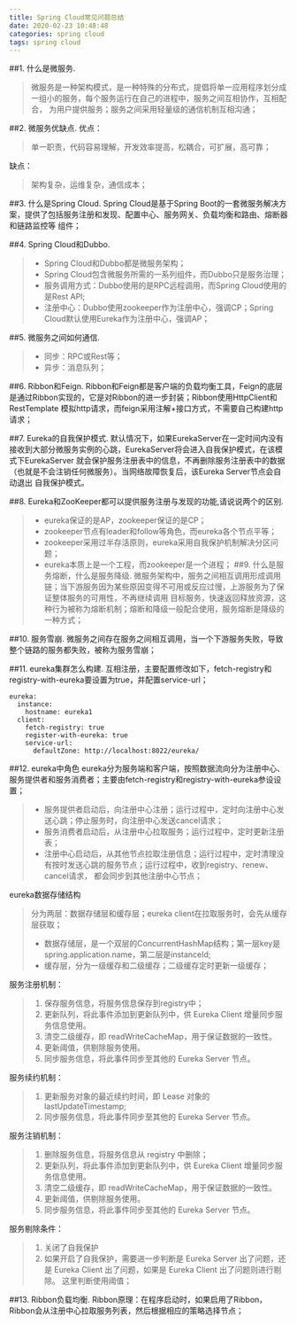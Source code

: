 ```yaml
---
title: Spring Cloud常见问题总结
date: 2020-02-23 10:48:48
categories: spring cloud
tags: spring cloud
---
```


##1. 什么是微服务.
>微服务是一种架构模式，是一种特殊的分布式，提倡将单一应用程序划分成一组小的服务，每个服务运行在自己的进程中，服务之间互相协作，互相配合，
>为用户提供服务；服务之间采用轻量级的通信机制互相沟通；

##2. 微服务优缺点.
优点：
>单一职责，代码容易理解，开发效率提高，松耦合，可扩展，高可靠；

缺点：
>架构复杂，运维复杂，通信成本；

##3. 什么是Spring Cloud.
Spring Cloud是基于Spring Boot的一套微服务解决方案，提供了包括服务注册和发现、配置中心、服务网关、负载均衡和路由、熔断器和链路监控等
组件；

##4. Spring Cloud和Dubbo.
>* Spring Cloud和Dubbo都是微服务架构；
>* Spring Cloud包含微服务所需的一系列组件，而Dubbo只是服务治理；
>* 服务调用方式：Dubbo使用的是RPC远程调用，而Spring Cloud使用的是Rest API;
>* 注册中心：Dubbo使用zookeeper作为注册中心，强调CP；Spring Cloud默认使用Eureka作为注册中心，强调AP；

##5. 微服务之间如何通信.
>* 同步：RPC或Rest等；
>* 异步：消息队列；

##6. Ribbon和Feign.
Ribbon和Feign都是客户端的负载均衡工具，Feign的底层是通过Ribbon实现的，它是对Ribbon的进一步封装；Ribbon使用HttpClient和RestTemplate
模拟http请求，而feign采用注解+接口方式，不需要自己构建http请求；

##7. Eureka的自我保护模式.
 默认情况下，如果EurekaServer在一定时间内没有接收到大部分微服务实例的心跳，EurekaServer将会进入自我保护模式，在该模式下EurekaServer
 就会保护服务注册表中的信息，不再删除服务注册表中的数据（也就是不会注销任何微服务）。当网络故障恢复后，该Eureka Server节点会自动退出
 自我保护模式。
 
##8. Eureka和ZooKeeper都可以提供服务注册与发现的功能,请说说两个的区别.
>* eureka保证的是AP，zookeeper保证的是CP；
>* zookeeper节点有leader和follow等角色，而eureka各个节点平等；
>* zookeeper采用过半存活原则，eureka采用自我保护机制解决分区问题；
>* eureka本质上是一个工程，而zookeeper是一个进程；
##9. 什么是服务熔断，什么是服务降级.
微服务架构中，服务之间相互调用形成调用链；当下游服务因为某些原因变得不可用或反应过慢，上游服务为了保证整体服务的可用性，不再继续调用
目标服务，快速返回释放资源，这种行为被称为熔断机制；熔断和降级一般配合使用，服务熔断是降级的一种方式；

##10. 服务雪崩.
微服务之间存在服务之间相互调用，当一个下游服务失败，导致整个链路的服务都失败，被称为服务雪崩；

##11. eureka集群怎么构建.
互相注册，主要配置修改如下，fetch-registry和registry-with-eureka要设置为true，并配置service-url；
```
eureka:
  instance:
    hostname: eureka1
  client:
    fetch-registry: true
    register-with-eureka: true
    service-url:
      defaultZone: http://localhost:8022/eureka/
```

##12. eureka中角色
eureka分为服务端和客户端，按照数据流向分为注册中心、服务提供者和服务消费者；主要由fetch-registry和registry-with-eureka参设设置；
>* 服务提供者启动后，向注册中心注册；运行过程中，定时向注册中心发送心跳；停止服务时，向注册中心发送cancel请求；
>* 服务消费者启动后，从注册中心拉取服务；运行过程中，定时更新注册表；
>* 注册中心启动后，从其他节点拉取注册信息；运行过程中，定时清理没有按时发送心跳的服务节点；运行过程中，收到registry、renew、cancel请求，
>都会同步到其他注册中心节点；

eureka数据存储结构
>分为两层：数据存储层和缓存层；eureka client在拉取服务时，会先从缓存层获取；
>* 数据存储层，是一个双层的ConcurrentHashMap结构；第一层key是spring.application.name，第二层是instanceId;
>* 缓存层，分为一级缓存和二级缓存；二级缓存定时更新一级缓存；

服务注册机制：
>1. 保存服务信息，将服务信息保存到registry中；
>2. 更新队列，将此事件添加到更新队列中，供 Eureka Client 增量同步服务信息使用。
>3. 清空二级缓存，即 readWriteCacheMap，用于保证数据的一致性。
>4. 更新阈值，供剔除服务使用。
>5. 同步服务信息，将此事件同步至其他的 Eureka Server 节点。

服务续约机制：
>1. 更新服务对象的最近续约时间，即 Lease 对象的 lastUpdateTimestamp;
>2. 同步服务信息，将此事件同步至其他的 Eureka Server 节点。

服务注销机制：
>1. 删除服务信息，将服务信息从 registry 中删除；
>2. 更新队列，将此事件添加到更新队列中，供 Eureka Client 增量同步服务信息使用。
>3. 清空二级缓存，即 readWriteCacheMap，用于保证数据的一致性。
>4. 更新阈值，供剔除服务使用。
>5. 同步服务信息，将此事件同步至其他的 Eureka Server 节点。

服务剔除条件：
>1. 关闭了自我保护
>2. 如果开启了自我保护，需要进一步判断是 Eureka Server 出了问题，还是 Eureka Client 出了问题，如果是 Eureka Client 出了问题则进行剔除。
这里判断使用阈值；

##13. Ribbon负载均衡.
Ribbon原理：在程序启动时，如果启用了Ribbon，Ribbon会从注册中心拉取服务列表，然后根据相应的策略选择节点；

